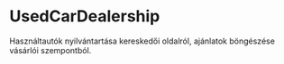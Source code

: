 # UsedCarDealership
Használtautók nyilvántartása kereskedői oldalról, ajánlatok böngészése vásárlói szempontból.
